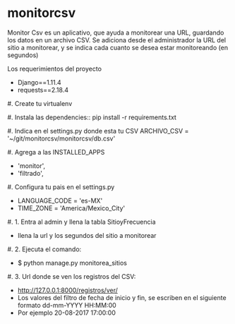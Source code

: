 # monitorcsv
Monitor Csv es un aplicativo, que ayuda a monitorear una URL, guardando los datos en un archivo CSV. Se adiciona desde el administrador la URL del sitio a monitorear, y se indica cada cuanto se desea estar monitoreando (en segundos)

Los requerimientos del proyecto
- Django==1.11.4
- requests==2.18.4

#. Create tu virtualenv

#. Instala las dependencies::
    pip install -r requirements.txt

#. Indica en el settings.py donde esta tu CSV
    ARCHIVO_CSV = '~/git/monitorcsv/monitorcsv/db.csv'

#. Agrega a las INSTALLED_APPS        
- 'monitor',
- 'filtrado',
        
        
#. Configura tu pais en el settings.py
- LANGUAGE_CODE = 'es-MX'
- TIME_ZONE = 'America/Mexico_City'

#. 1. Entra al admin y llena la tabla SitioyFrecuencia 
- llena la url y los segundos del sitio a monitorear

#. 2. Ejecuta el comando:
- $ python manage.py monitorea_sitios

#. 3. Url donde se ven los registros del CSV:
- http://127.0.0.1:8000/registros/ver/
- Los valores del filtro de fecha de inicio y fin, se escriben en el siguiente formato dd-mm-YYYY HH:MM:00 
- Por ejemplo 20-08-2017 17:00:00





    
    



